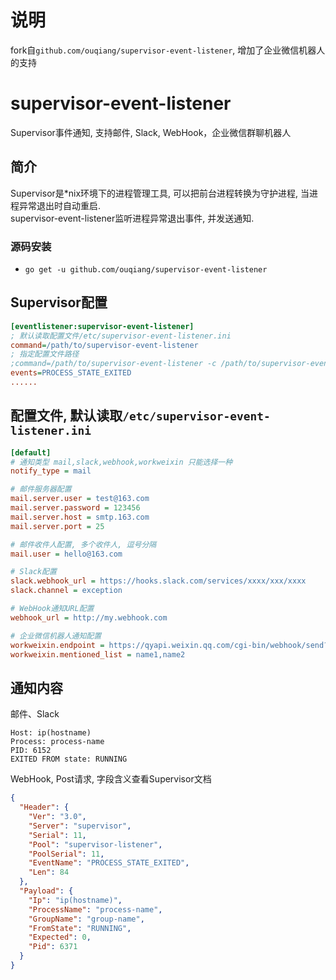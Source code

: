 # 说明
fork自```github.com/ouqiang/supervisor-event-listener```, 增加了企业微信机器人的支持

# supervisor-event-listener
Supervisor事件通知, 支持邮件, Slack, WebHook，企业微信群聊机器人

## 简介
Supervisor是*nix环境下的进程管理工具, 可以把前台进程转换为守护进程, 当进程异常退出时自动重启.  
supervisor-event-listener监听进程异常退出事件, 并发送通知.
  
### 源码安装
* `go get -u github.com/ouqiang/supervisor-event-listener`

## Supervisor配置
```ini
[eventlistener:supervisor-event-listener]
; 默认读取配置文件/etc/supervisor-event-listener.ini
command=/path/to/supervisor-event-listener
; 指定配置文件路径
;command=/path/to/supervisor-event-listener -c /path/to/supervisor-event-listener.ini
events=PROCESS_STATE_EXITED
......
```

## 配置文件, 默认读取`/etc/supervisor-event-listener.ini`

```ini 
[default]
# 通知类型 mail,slack,webhook,workweixin 只能选择一种
notify_type = mail

# 邮件服务器配置
mail.server.user = test@163.com
mail.server.password = 123456
mail.server.host = smtp.163.com
mail.server.port = 25

# 邮件收件人配置, 多个收件人, 逗号分隔
mail.user = hello@163.com

# Slack配置
slack.webhook_url = https://hooks.slack.com/services/xxxx/xxx/xxxx
slack.channel = exception

# WebHook通知URL配置 
webhook_url = http://my.webhook.com

# 企业微信机器人通知配置
workweixin.endpoint = https://qyapi.weixin.qq.com/cgi-bin/webhook/send?key=${your_key}
workweixin.mentioned_list = name1,name2


```

## 通知内容
邮件、Slack
```shell
Host: ip(hostname)
Process: process-name
PID: 6152
EXITED FROM state: RUNNING
```
WebHook, Post请求, 字段含义查看Supervisor文档
```json
{
  "Header": {
    "Ver": "3.0",
    "Server": "supervisor",
    "Serial": 11,
    "Pool": "supervisor-listener",
    "PoolSerial": 11,
    "EventName": "PROCESS_STATE_EXITED",
    "Len": 84
  },
  "Payload": {
    "Ip": "ip(hostname)",
    "ProcessName": "process-name",
    "GroupName": "group-name",
    "FromState": "RUNNING",
    "Expected": 0,
    "Pid": 6371
  }
}
```
